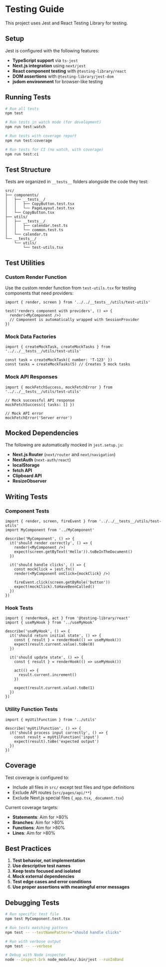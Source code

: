 # Testing Guide

This project uses Jest and React Testing Library for testing.

## Setup

Jest is configured with the following features:
- **TypeScript support** via `ts-jest`
- **Next.js integration** using `next/jest`
- **React component testing** with `@testing-library/react`
- **DOM assertions** with `@testing-library/jest-dom`
- **jsdom environment** for browser-like testing

## Running Tests

```bash
# Run all tests
npm test

# Run tests in watch mode (for development)
npm run test:watch

# Run tests with coverage report
npm run test:coverage

# Run tests for CI (no watch, with coverage)
npm run test:ci
```

## Test Structure

Tests are organized in `__tests__` folders alongside the code they test:

```
src/
├── components/
│   ├── __tests__/
│   │   ├── CopyButton.test.tsx
│   │   └── PageLayout.test.tsx
│   └── CopyButton.tsx
├── utils/
│   ├── __tests__/
│   │   ├── calendar.test.ts
│   │   └── common.test.ts
│   └── calendar.ts
└── __tests__/
    └── utils/
        └── test-utils.tsx
```

## Test Utilities

### Custom Render Function

Use the custom render function from `test-utils.tsx` for testing components that need providers:

```tsx
import { render, screen } from '../../__tests__/utils/test-utils'

test('renders component with providers', () => {
  render(<MyComponent />)
  // Component is automatically wrapped with SessionProvider
})
```

### Mock Data Factories

```tsx
import { createMockTask, createMockTasks } from '../../__tests__/utils/test-utils'

const task = createMockTask({ number: 'T-123' })
const tasks = createMockTasks(5) // Creates 5 mock tasks
```

### Mock API Responses

```tsx
import { mockFetchSuccess, mockFetchError } from '../../__tests__/utils/test-utils'

// Mock successful API response
mockFetchSuccess({ tasks: [] })

// Mock API error
mockFetchError('Server error')
```

## Mocked Dependencies

The following are automatically mocked in `jest.setup.js`:

- **Next.js Router** (`next/router` and `next/navigation`)
- **NextAuth** (`next-auth/react`)
- **localStorage**
- **fetch API**
- **Clipboard API**
- **ResizeObserver**

## Writing Tests

### Component Tests

```tsx
import { render, screen, fireEvent } from '../../__tests__/utils/test-utils'
import MyComponent from '../MyComponent'

describe('MyComponent', () => {
  it('should render correctly', () => {
    render(<MyComponent />)
    expect(screen.getByText('Hello')).toBeInTheDocument()
  })

  it('should handle clicks', () => {
    const mockClick = jest.fn()
    render(<MyComponent onClick={mockClick} />)
    
    fireEvent.click(screen.getByRole('button'))
    expect(mockClick).toHaveBeenCalled()
  })
})
```

### Hook Tests

```tsx
import { renderHook, act } from '@testing-library/react'
import { useMyHook } from '../useMyHook'

describe('useMyHook', () => {
  it('should return initial state', () => {
    const { result } = renderHook(() => useMyHook())
    expect(result.current.value).toBe(0)
  })

  it('should update state', () => {
    const { result } = renderHook(() => useMyHook())
    
    act(() => {
      result.current.increment()
    })
    
    expect(result.current.value).toBe(1)
  })
})
```

### Utility Function Tests

```tsx
import { myUtilFunction } from '../utils'

describe('myUtilFunction', () => {
  it('should process input correctly', () => {
    const result = myUtilFunction('input')
    expect(result).toBe('expected output')
  })
})
```

## Coverage

Test coverage is configured to:
- Include all files in `src/` except test files and type definitions
- Exclude API routes (`src/pages/api/**`)
- Exclude Next.js special files (`_app.tsx`, `_document.tsx`)

Current coverage targets:
- **Statements**: Aim for >80%
- **Branches**: Aim for >80%
- **Functions**: Aim for >80%
- **Lines**: Aim for >80%

## Best Practices

1. **Test behavior, not implementation**
2. **Use descriptive test names**
3. **Keep tests focused and isolated**
4. **Mock external dependencies**
5. **Test edge cases and error conditions**
6. **Use proper assertions with meaningful error messages**

## Debugging Tests

```bash
# Run specific test file
npm test MyComponent.test.tsx

# Run tests matching pattern
npm test -- --testNamePattern="should handle clicks"

# Run with verbose output
npm test -- --verbose

# Debug with Node inspector
node --inspect-brk node_modules/.bin/jest --runInBand
```